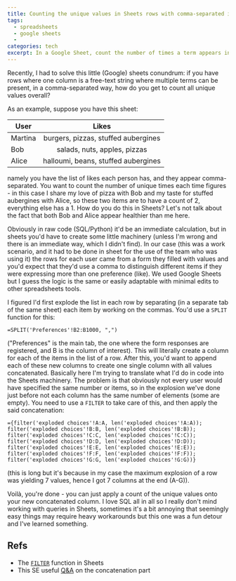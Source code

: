 ```yaml
---
title: Counting the unique values in Sheets rows with comma-separated items
tags:
  - spreadsheets
  - google sheets
  -
categories: tech
excerpt: In a Google Sheet, count the number of times a term appears in rows where one column has a comma-separated list
---
```


Recently, I had to solve this little (Google) sheets conundrum: if you have rows where one column is a free-text string where multiple terms can be present, in a comma-separated way, how do you get to count all unique values overall?

As an example, suppose you have this sheet:

| User        | Likes           |
| ----------- |:-------------:|
| Martina     | burgers, pizzas, stuffed aubergines |
| Bob         | salads, nuts, apples, pizzas      |  
| Alice       | halloumi, beans, stuffed aubergines    |  

namely you have the list of likes each person has, and they appear comma-separated. You want to count the number of unique times each time figures - in this case I share my love of pizza with Bob and my taste for stuffed aubergines with Alice, so these two items are to have a count of 2, everything else has a 1. How do you do this in Sheets? Let's not talk about the fact that both Bob and Alice appear healthier than me here.

Obviously in raw code (SQL/Python) it'd be an immediate calculation, but in sheets you'd have to create some little machinery (unless I'm wrong and there is an immediate way, which I didn't find). In our case (this was a work scenario, and it had to be done in sheet for the use of the team who was using it) the rows for each user came from a form they filled with values and you'd expect that they'd use a comma to distinguish different items if they were expressing more than one preference (like). We used Google Sheets but I guess the logic is the same or easily adaptable with minimal edits to other spreadsheets tools.

I figured I'd first explode the list in each row by separating (in a separate tab of the same sheet) each item by working on the commas. You'd use a `SPLIT` function for this:

```
=SPLIT('Preferences'!B2:B1000, ",")
```

("Preferences" is the main tab, the one where the form responses are registered, and B is the column of interest). This will literally create a column for each of the items in the list of a row. After this, you'd want to append each of these new columns to create one single column with all values concatenated. Basically here I'm trying to translate what I'd do in code into the Sheets machinery. The problem is that obviously not every user would have specified the same number or items, so in the explosion we've done just before not each column has the same number of elements (some are empty). You need to use a `FILTER` to take care of this, and then apply the said concatenation:

```
={filter('exploded choices'!A:A, len('exploded choices'!A:A)); filter('exploded choices'!B:B, len('exploded choices'!B:B)); filter('exploded choices'!C:C, len('exploded choices'!C:C)); filter('exploded choices'!D:D, len('exploded choices'!D:D)); filter('exploded choices'!E:E, len('exploded choices'!E:E)); filter('exploded choices'!F:F, len('exploded choices'!F:F)); filter('exploded choices'!G:G, len('exploded choices'!G:G))}
```

(this is long but it's because in my case the maximum explosion of a row was yielding 7 values, hence I got 7 columns at the end (A-G)).

Voilà, you're done - you can just apply a count of the unique values onto your new concatenated column. I love SQL all in all so I really don't mind working with queries in Sheets, sometimes it's a bit annoying that seemingly easy things may require heavy workarounds but this one was a fun detour and I've learned something.

## Refs
* The [`FILTER`](https://support.google.com/docs/answer/3093197?hl=en-GB) function in Sheets
* This SE useful [Q&A](https://webapps.stackexchange.com/questions/90629/concatenate-several-columns-into-one-in-google-sheets) on the concatenation part
